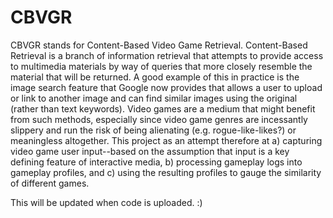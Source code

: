 CBVGR
=====
CBVGR stands for Content-Based Video Game Retrieval.
Content-Based Retrieval is a branch of information retrieval that attempts to provide access to multimedia materials by way of queries that more closely resemble the material that will be returned.
A good example of this in practice is the image search feature that Google now provides that allows a user to upload or link to another image and can find similar images using the original (rather than text keywords).
Video games are a medium that might benefit from such methods, especially since video game genres are incessantly slippery and run the risk of being alienating (e.g. rogue-like-likes?) or meaningless altogether.
This project as an attempt therefore at a) capturing video game user input--based on the assumption that input is a key defining feature of interactive media, b) processing gameplay logs into gameplay profiles, and c) using the resulting profiles to gauge the similarity of different games.

This will be updated when code is uploaded. :) 
